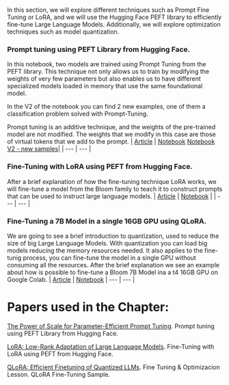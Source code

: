 In this section, we will explore different techniques such as Prompt Fine Tuning or LoRA, and we will use the Hugging Face PEFT library to efficiently fine-tune Large Language Models.
Additionally, we will explore optimization techniques such as model quantization.

### Prompt tuning using PEFT Library from Hugging Face. 
In this notebook, two models are trained using Prompt Tuning from the PEFT library. This technique not only allows us to train by modifying the weights of very few parameters but also enables us to have different specialized models loaded in memory that use the same foundational model.

In the V2 of the notebook you can find 2 new examples, one of them a classification problem solved with Prompt-Tuning. 

Prompt tuning is an additive technique, and the weights of the pre-trained model are not modified. The weights that we modify in this case are those of virtual tokens that we add to the prompt.
| [Article](https://medium.com/towards-artificial-intelligence/fine-tuning-models-using-prompt-tuning-with-hugging-faces-peft-library-998ae361ee27) | [Notebook](https://github.com/peremartra/Large-Language-Model-Notebooks-Course/blob/main/5-Fine%20Tuning/Prompt_Tuning_PEFT.ipynb)  [Notebook V2 - new samples](https://github.com/peremartra/Large-Language-Model-Notebooks-Course/blob/main/5-Fine%20Tuning/Prompt_Tuning_PEFT-V2.ipynb)|
| --- | --- |

### Fine-Tuning with LoRA using PEFT from Hugging Face. 
After a brief explanation of how the fine-tuning technique LoRA works, we will fine-tune a model from the Bloom family to teach it to construct prompts that can be used to instruct large language models.
| [Article](https://medium.com/towards-artificial-intelligence/fine-tuning-models-using-prompt-tuning-with-hugging-faces-peft-library-998ae361ee27) | [Notebook](https://github.com/peremartra/Large-Language-Model-Notebooks-Course/blob/main/5-Fine%20Tuning/LoRA_Tuning_PEFT.ipynb) |
| --- | --- |

### Fine-Tuning a 7B Model in a single 16GB GPU using QLoRA.
We are going to see a brief introduction to quantization, used to reduce the size of big Large Language Models. With quantization you can load big models reducing the memory resources needed. It also applies to the fine-tunig process, you can fine-tune the model in a single GPU without consuming all the resources. After the brief explanation we see an example about how is possible to fine-tune a Bloom 7B Model ina a t4 16GB GPU on Google Colab.
| [Article](https://medium.com/towards-artificial-intelligence/qlora-training-a-large-language-model-on-a-16gb-gpu-00ea965667c1) | [Notebook](https://github.com/peremartra/Large-Language-Model-Notebooks-Course/blob/main/5-Fine%20Tuning/QLoRA_Tuning_PEFT.ipynb)
| --- | --- |

# Papers used in the Chapter: 
[The Power of Scale for Parameter-Efficient Prompt Tuning](https://doi.org/10.48550/arXiv.2104.08691). Prompt tuning using PEFT Library from Hugging Face. 

[LoRA: Low-Rank Adaptation of Large Language Models](https://arxiv.org/abs/2106.09685). Fine-Tuning with LoRA using PEFT from Hugging Face.

[QLoRA: Efficient Finetuning of Quantized LLMs](https://arxiv.org/abs/2305.14314). Fine Tuning & Optimizacion Lesson. QLoRA Fine-Tuning Sample.
